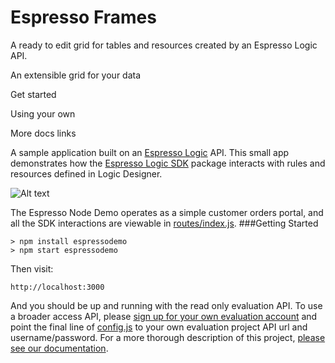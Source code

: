 Espresso Frames
==========

A ready to edit grid for tables and resources created by an Espresso Logic API.

An extensible grid for your data

Get started

Using your own

More docs links







A sample application built on an [Espresso Logic](http://espressologic.com/) API. This small app demonstrates how the [Espresso Logic SDK](https://www.npmjs.org/package/espressologic) package interacts with rules and resources defined in Logic Designer.

![Alt text](./Entrospect.PNG?raw=true "View")

The Espresso Node Demo operates as a simple customer orders portal, and all the SDK interactions are viewable in [routes/index.js](https://github.com/EspressoLogicCafe/entrospect/blob/master/routes/index.js). 
###Getting Started

    > npm install espressodemo
    > npm start espressodemo

Then visit:

    http://localhost:3000


And you should be up and running with the read only evaluation API. To use a broader access API, please [sign up for your own evaluation account](http://www.espressologic.com/) and point the final line of [config.js](https://github.com/EspressoLogicCafe/entrospect/blob/master/config.js) to your own evaluation project API url and username/password. For a more thorough description of this project, [please see our documentation](https://sites.google.com/a/espressologic.com/site/docs/live-api/node-sdk/sample-app).
